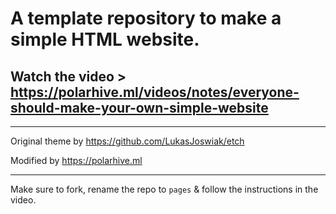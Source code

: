 # A template repository to make a simple HTML website.
## Watch the video > https://polarhive.ml/videos/notes/everyone-should-make-your-own-simple-website

---
Original theme by https://github.com/LukasJoswiak/etch 

Modified by https://polarhive.ml

---
Make sure to fork, rename the repo to ``pages`` & follow the instructions in the video.